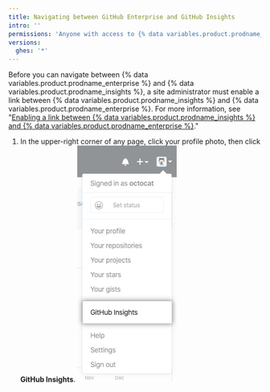 ```yaml
---
title: Navigating between GitHub Enterprise and GitHub Insights
intro: ''
permissions: 'Anyone with access to {% data variables.product.prodname_insights %} can navigate between {% data variables.product.prodname_enterprise %} and {% data variables.product.prodname_insights %}.'
versions:
  ghes: '*'
---
```


Before you can navigate between {% data variables.product.prodname_enterprise %} and {% data variables.product.prodname_insights %}, a site administrator must enable a link between {% data variables.product.prodname_insights %} and {% data variables.product.prodname_enterprise %}. For more information, see "[Enabling a link between {% data variables.product.prodname_insights %} and {% data variables.product.prodname_enterprise %}](/insights/installing-and-configuring-github-insights/enabling-a-link-between-github-insights-and-github-enterprise)."

1. In the upper-right corner of any page, click your profile photo, then click **GitHub Insights**.
  ![Link to GitHub Insights](/assets/images/help/insights/github-insights-link.png)
